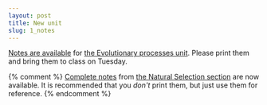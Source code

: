 ```yaml
---
layout: post
title: New unit
slug: 1_notes
---
```


[Notes are available](/materials/processes.handouts.pdf) for [the Evolutionary processes unit](/processes.html). Please print them and bring them to class on Tuesday.

{% comment %} 
[Complete notes](/materials/ns.complete.pdf) from [the Natural Selection section](/ns.html) are now available. It is recommended that you _don't_ print them, but just use them for reference.
{% endcomment %} 

